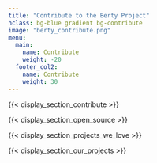 ```yaml
---
title: "Contribute to the Berty Project"
hclass: bg-blue gradient bg-contribute
image: "berty_contribute.png"
menu:
  main:
    name: Contribute
    weight: -20
  footer_col2:
    name: Contribute
    weight: 30
---
```


{{< display_section_contribute >}}

{{< display_section_open_source >}}

{{< display_section_projects_we_love >}}

{{< display_section_our_projects >}}
